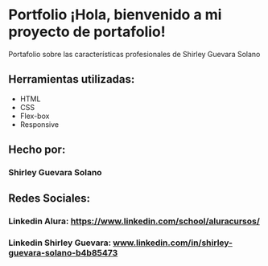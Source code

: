 # Portfolio ¡Hola, bienvenido a mi proyecto de portafolio!
Portafolio sobre las características profesionales de Shirley Guevara Solano

## Herramientas utilizadas:

* HTML
* CSS
* Flex-box
* Responsive

## Hecho por:

### Shirley Guevara Solano

## Redes Sociales:

### Linkedin Alura: https://www.linkedin.com/school/aluracursos/

### Linkedin Shirley Guevara: www.linkedin.com/in/shirley-guevara-solano-b4b85473
